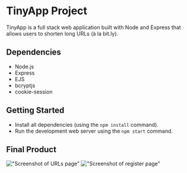 # TinyApp Project

TinyApp is a full stack web application built with Node and Express that allows users to shorten long URLs (à la bit.ly).

## Dependencies

- Node.js
- Express
- EJS
- bcryptjs
- cookie-session

## Getting Started

- Install all dependencies (using the `npm install` command).
- Run the development web server using the `npm start` command.

## Final Product

!["Screenshot of URLs page"](https://github.com/inadeasis/tinyapp/blob/feature/user-registration/urlList.png)
!["Screenshot of register page"](https://github.com/inadeasis/tinyapp/blob/feature/user-registration/register.png)
